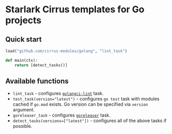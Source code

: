 # Starlark Cirrus templates for Go projects

## Quick start

```python
load("github.com/cirrus-modules/golang", "lint_task")

def main(ctx):
    return [detect_tasks()]
```

## Available functions

* `lint_task` - configures [`golangci-lint`](https://github.com/golangci/golangci-lint) task.
* `test_task(version="latest")` - configures `go test` task with modules cached if `go.mod` exists. Go version can be specified via `version` argument.
* `goreleaser_task` - configures [`goreleaser`](https://goreleaser.com/) task.
* `detect_tasks(versions=["latest"])` - configures all of the above tasks if possible.
